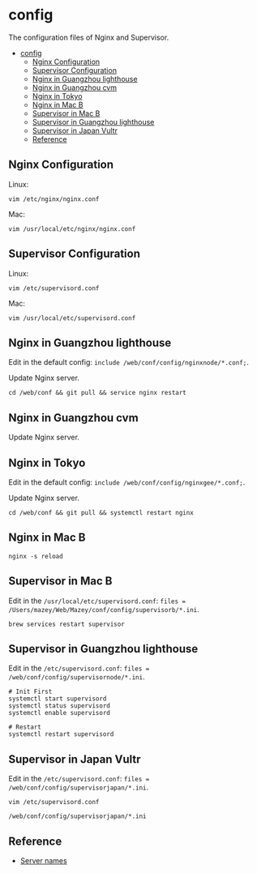 # config

The configuration files of Nginx and Supervisor.

- [config](#config)
  - [Nginx Configuration](#nginx-configuration)
  - [Supervisor Configuration](#supervisor-configuration)
  - [Nginx in Guangzhou lighthouse](#nginx-in-guangzhou-lighthouse)
  - [Nginx in Guangzhou cvm](#nginx-in-guangzhou-cvm)
  - [Nginx in Tokyo](#nginx-in-tokyo)
  - [Nginx in Mac B](#nginx-in-mac-b)
  - [Supervisor in Mac B](#supervisor-in-mac-b)
  - [Supervisor in Guangzhou lighthouse](#supervisor-in-guangzhou-lighthouse)
  - [Supervisor in Japan Vultr](#supervisor-in-japan-vultr)
  - [Reference](#reference)

## Nginx Configuration

Linux:

```
vim /etc/nginx/nginx.conf
```

Mac:

```
vim /usr/local/etc/nginx/nginx.conf
```

## Supervisor Configuration

Linux:

```
vim /etc/supervisord.conf
```

Mac:

```
vim /usr/local/etc/supervisord.conf
```

## Nginx in Guangzhou lighthouse

Edit in the default config: `include /web/conf/config/nginxnode/*.conf;`.

Update Nginx server.

```
cd /web/conf && git pull && service nginx restart
```

## Nginx in Guangzhou cvm

Update Nginx server.

## Nginx in Tokyo

Edit in the default config: `include /web/conf/config/nginxgee/*.conf;`.

Update Nginx server.

```
cd /web/conf && git pull && systemctl restart nginx
```

## Nginx in Mac B

```
nginx -s reload
```

## Supervisor in Mac B

Edit in the `/usr/local/etc/supervisord.conf`: `files = /Users/mazey/Web/Mazey/conf/config/supervisorb/*.ini`.

```
brew services restart supervisor
```

## Supervisor in Guangzhou lighthouse

Edit in the `/etc/supervisord.conf`: `files = /web/conf/config/supervisornode/*.ini`.

```
# Init First
systemctl start supervisord
systemctl status supervisord
systemctl enable supervisord

# Restart
systemctl restart supervisord
```

## Supervisor in Japan Vultr

Edit in the `/etc/supervisord.conf`: `files = /web/conf/config/supervisorjapan/*.ini`.

```
vim /etc/supervisord.conf

/web/conf/config/supervisorjapan/*.ini
```

## Reference

- [Server names](http://nginx.org/en/docs/http/server_names.html)
